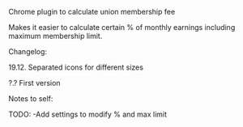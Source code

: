 Chrome plugin to calculate union membership fee

Makes it easier to calculate certain % of monthly earnings including maximum membership limit.

Changelog:


19.12.	Separated icons for different sizes

?.? 	First version

Notes to self:

TODO:
-Add settings to modify % and max limit